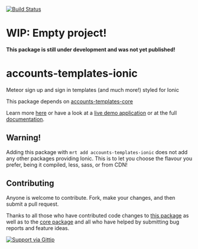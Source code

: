 [![Build Status](https://travis-ci.org/splendido/accounts-templates-ionic.svg?branch=master)](https://travis-ci.org/splendido/accounts-templates-ionic)

WIP: Empty project!
===================
**This package is still under development and was not yet published!**

accounts-templates-ionic
========================

Meteor sign up and sign in templates (and much more!) styled for Ionic

This package depends on [accounts-templates-core](https://atmospherejs.com/package/accounts-templates-core)

Learn more [here](http://accounts-templates.meteor.com) or have a look at a [live demo application](http://accounts-templates-ionic.meteor.com) or at the full [documentation](https://github.com/splendido/accounts-templates-core).

## Warning!

Adding this package with `mrt add accounts-templates-ionic` does not add any other packages providing Ionic. This is to let you choose the flavour you prefer, being it compiled, less, sass, or from CDN!


## Contributing

Anyone is welcome to contribute. Fork, make your changes, and then submit a pull request.

Thanks to all those who have contributed code changes to [this package](https://github.com/splendido/accounts-templates-ionic/graphs/contributors) as well as to the [core package](https://github.com/splendido/accounts-templates-core/graphs/contributors) and all who have helped by submitting bug reports and feature ideas.

[![Support via Gittip](https://rawgithub.com/twolfson/gittip-badge/0.2.0/dist/gittip.png)](https://www.gittip.com/splendido/)
